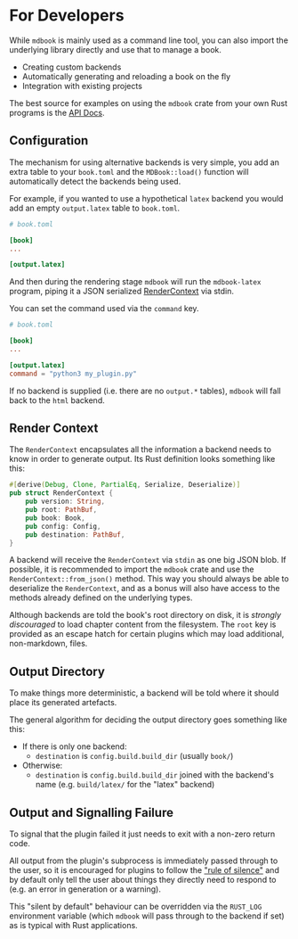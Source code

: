 # For Developers

While `mdbook` is mainly used as a command line tool, you can also import the 
underlying library directly and use that to manage a book. 

- Creating custom backends 
- Automatically generating and reloading a book on the fly 
- Integration with existing projects

The best source for examples on using the `mdbook` crate from your own Rust 
programs is the [API Docs].


## Configuration

The mechanism for using alternative backends is very simple, you add an extra
table to your `book.toml` and the `MDBook::load()` function will automatically 
detect the backends being used.

For example, if you wanted to use a hypothetical `latex` backend you would add
an empty `output.latex` table to `book.toml`.

```toml
# book.toml

[book]
...

[output.latex]
``` 

And then during the rendering stage `mdbook` will run the `mdbook-latex`
program, piping it a JSON serialized [RenderContext] via stdin.

You can set the command used via the `command` key.

```toml
# book.toml

[book]
...

[output.latex]
command = "python3 my_plugin.py"
``` 

If no backend is supplied (i.e. there are no `output.*` tables), `mdbook` will 
fall back to the `html` backend.


## Render Context

The `RenderContext` encapsulates all the information a backend needs to know
in order to generate output. Its Rust definition looks something like this:

```rust
#[derive(Debug, Clone, PartialEq, Serialize, Deserialize)]
pub struct RenderContext {
    pub version: String,
    pub root: PathBuf,
    pub book: Book,
    pub config: Config,
    pub destination: PathBuf,
}
```

A backend will receive the `RenderContext` via `stdin` as one big JSON blob. If
possible, it is recommended to import the `mdbook` crate and use the 
`RenderContext::from_json()` method. This way you should always be able to 
deserialize the `RenderContext`, and as a bonus will also have access to the 
methods already defined on the underlying types.

Although backends are told the book's root directory on disk, it is *strongly
discouraged* to load chapter content from the filesystem. The `root` key is
provided as an escape hatch for certain plugins which may load additional,
non-markdown, files.


## Output Directory

To make things more deterministic, a backend will be told where it should place
its generated artefacts.

The general algorithm for deciding the output directory goes something like 
this:

- If there is only one backend:
    - `destination` is `config.build.build_dir` (usually `book/`)
- Otherwise:
    - `destination` is `config.build.build_dir` joined with the backend's name
      (e.g. `build/latex/` for the "latex" backend)


## Output and Signalling Failure

To signal that the plugin failed it just needs to exit with a non-zero return 
code. 

All output from the plugin's subprocess is immediately passed through to the
user, so it is encouraged for plugins to follow the ["rule of silence"] and
by default only tell the user about things they directly need to respond to
(e.g. an error in generation or a warning). 

This "silent by default" behaviour can be overridden via the `RUST_LOG`
environment variable (which `mdbook` will pass through to the backend if set)
as is typical with Rust applications.


[API Docs]: https://docs.rs/mdbook
[RenderContext]: https://docs.rs/mdbook/*/mdbook/renderer/struct.RenderContext.html
["rule of silence"]: http://www.linfo.org/rule_of_silence.html